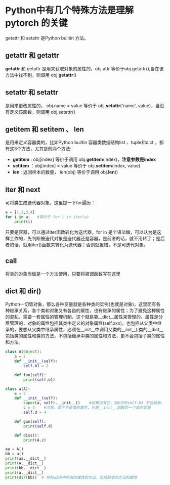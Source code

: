# Python中有几个特殊方法是理解 pytorch 的关键
getattr 和 setattr 是Python builtin 方法。
## __getattr__ 和 getattr

__getattr__ 和 getattr 是用来获取对象的属性的，obj.attr 等价于obj.getattr(),当在该方法中找不到，则调用 obj.__getattr__()

## __setattr__ 和 setattr 

是用来更改属性的， obj.name = value 等价于 obj.__setattr__('name', value)，当没有定义该函数，则调用 obj.setattr()

## __getitem__ 和 __setitem__ 、 __len__
是用来定义容器类的，比如Python builtin 容器类数据结构list 、tuple和dict ，都有这3个方法，尤其是前两个方法:
- __getitem__ : obj[index] 等价于调用 obj.__getitem__(index)，**注意参数是index**
- __setitem__ ：obj[index] = value 等价于 obj.__setitem__(index, value)
- __len__ : 返回样本的数量， len(obj) 等价于调用 obj.__len__()

## __iter__ 和 __next__
可将类生成迭代器对象，这里提一下for遍历：
```python
a = [1,2,3,4]
for i in a:   #等价于 for i in iter(a)
    print(i)
```
只要是容器，可以通过iter函数转化为迭代器，for in 是个语法糖，可以认为是这样工作的，先判断被迭代对象是迭代器还是容器，是前者的话，就不用转了；是后者的话，就用iter()函数来转化为迭代器；否则就报错，不是可迭代对象。

## __call__
将类的对象当做是一个方法使用，只要将被调函数写在这里

## __dict__ 和 dir()
Python一切皆对象，那么各种变量就是各种类的实例(也就是对象)，这里面有各种继承关系，各个类和对象又有各自的属性，也有继承的属性；为了避免这种属性的混乱，需要一套属性的管理机制，这个就是靠__dict__属性来管理的。属性是分层管理的，对象的属性包括其类中定义的对象属性(self.xxx)，也包括从父类中继承的，要想从父类中继承属性，必须在__init__中调用父类的__init__);类的__dict__ 包括类的属性和类的方法，不包括继承中类的属性和方法，更不会包括子类的属性和方法。  
```python
class A(object):
    a = 2
    def __init__(self):
        self.b1 = 2

    def fun(self):
        print(self.b1)

class a(A):
    e = 5
    def __init__(self):
        super(a, self).__init__()    #如果没有它，则A中的self.b1 不会继承，就不会出现在a所定义对象的__dict__中
        c = 3    #注意，这个不是类的属性，只是__init__函数的一个临时变量
        self.d = 4

    def gun(self):
        print(self.d)

    def diss():
        print(A.c)

aa = A()
bb = a()
print(aa.__dict__)
print(A.__dict__)
print(bb.__dict__)
print(a.__dict__)
print(dir(bb))  # 将列出bb中所有的属性和方法，包括继承的方法和属性
```
